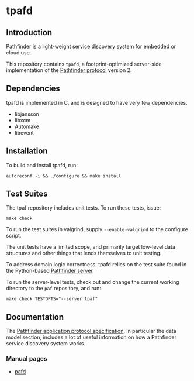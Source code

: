 # tpafd

## Introduction

Pathfinder is a light-weight service discovery system for embedded or
cloud use.

This repository contains `tpafd`, a footprint-optimized server-side
implementation of the [Pathfinder
protocol](https://github.com/Ericsson/paf/blob/master/doc/PROTOCOL.md)
version 2.

## Dependencies

tpafd is implemented in C, and is designed to have very few
dependencies.

* libjansson
* libxcm
* Automake
* libevent

## Installation

To build and install tpafd, run:

```
autoreconf -i && ./configure && make install
```

## Test Suites

The tpaf repository includes unit tests. To run these tests, issue:

```
make check
```

To run the test suites in valgrind, supply ``--enable-valgrind`` to
the configure script.

The unit tests have a limited scope, and primarily target low-level
data structures and other things that lends themselves to unit
testing.

To address domain logic correctness, tpafd relies on the test suite
found in the Python-based [Pathfinder
server](https://github.com/Ericsson/paf/).

To run the server-level tests, check out and change the current
working directory to the `paf` repository, and run:

``
make check TESTOPTS="--server tpaf"
``

## Documentation

The [Pathfinder application protocol
specification](https://github.com/Ericsson/paf/blob/master/doc/PROTOCOL.md),
in particular the data model section, includes a lot of useful
information on how a Pathfinder service discovery system works.

### Manual pages

* [pafd](https://ericsson.github.io/tpaf/man/tpafd.8.html)
